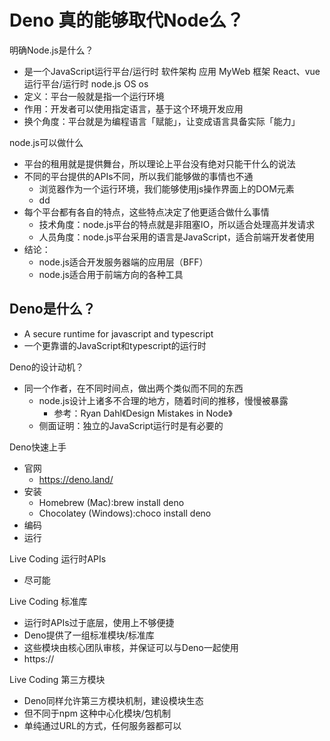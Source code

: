 # Deno 真的能够取代Node么？

明确Node.js是什么？
* 是一个JavaScript运行平台/运行时
  软件架构
            应用               MyWeb
            框架               React、vue
            运行平台/运行时      node.js
            OS                 os
* 定义：平台一般就是指一个运行环境
* 作用：开发者可以使用指定语言，基于这个环境开发应用
* 换个角度：平台就是为编程语言「赋能」，让变成语言具备实际「能力」

node.js可以做什么
* 平台的租用就是提供舞台，所以理论上平台没有绝对只能干什么的说法
* 不同的平台提供的APIs不同，所以我们能够做的事情也不通
  * 浏览器作为一个运行环境，我们能够使用js操作界面上的DOM元素
  * dd
* 每个平台都有各自的特点，这些特点决定了他更适合做什么事情
  * 技术角度：node.js平台的特点就是非阻塞IO，所以适合处理高并发请求
  * 人员角度：node.js平台采用的语言是JavaScript，适合前端开发者使用
* 结论：
  * node.js适合开发服务器端的应用层（BFF）
  * node.js适合用于前端方向的各种工具


## Deno是什么？
* A secure runtime for javascript and typescript
* 一个更靠谱的JavaScript和typescript的运行时

Deno的设计动机？
* 同一个作者，在不同时间点，做出两个类似而不同的东西
  * node.js设计上诸多不合理的地方，随着时间的推移，慢慢被暴露
    * 参考：Ryan Dahl《Design Mistakes in Node》
  * 侧面证明：独立的JavaScript运行时是有必要的

Deno快速上手
* 官网
  * https://deno.land/
* 安装
  * Homebrew (Mac):brew install deno
  * Chocolatey (Windows):choco install deno
* 编码
* 运行

Live Coding 运行时APIs
* 尽可能

Live Coding 标准库
* 运行时APIs过于底层，使用上不够便捷
* Deno提供了一组标准模块/标准库
* 这些模块由核心团队审核，并保证可以与Deno一起使用
* https://


Live Coding 第三方模块
* Deno同样允许第三方模块机制，建设模块生态
* 但不同于npm 这种中心化模块/包机制
* 单纯通过URL的方式，任何服务器都可以
